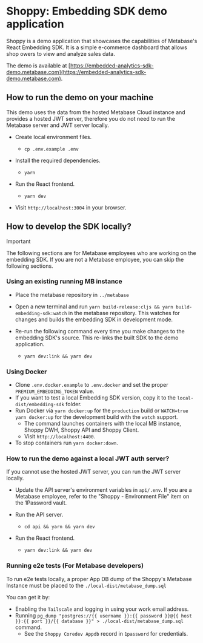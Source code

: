 # Shoppy: Embedding SDK demo application

Shoppy is a demo application that showcases the capabilities of Metabase's React Embedding SDK. It is a simple e-commerce dashboard that allows shop owers to view and analyze sales data.

The demo is available at [https://embedded-analytics-sdk-demo.metabase.com](https://embedded-analytics-sdk-demo.metabase.com).

## How to run the demo on your machine

This demo uses the data from the hosted Metabase Cloud instance and provides a hosted JWT server, therefore you do not need to run the Metabase server and JWT server locally.

- Create local environment files.

  - `cp .env.example .env`

- Install the required dependencies.

  - `yarn`

- Run the React frontend.

  - `yarn dev`

- Visit `http://localhost:3004` in your browser.

## How to develop the SDK locally?

> [!IMPORTANT]  
> The following sections are for Metabase employees who are working on the embedding SDK.
> If you are not a Metabase employee, you can skip the following sections.

### Using an existing running MB instance

- Place the metabase repository in `../metabase`

- Open a new terminal and run `yarn build-release:cljs && yarn build-embedding-sdk:watch` in the metabase repository. This watches for changes and builds the embedding SDK in development mode.

- Re-run the following command every time you make changes to the embedding SDK's source. This re-links the built SDK to the demo application.

  - `yarn dev:link && yarn dev`

### Using Docker

- Clone `.env.docker.example` to `.env.docker` and set the proper `PREMIUM_EMBEDDING_TOKEN` value.
- If you want to test a local Embedding SDK version, copy it to the `local-dist/embedding-sdk` folder.
- Run Docker via `yarn docker:up` for the `production` build or `WATCH=true yarn docker:up` for the development build with the `watch` support.
  - The command launches containers with the local MB instance, Shoppy DWH, Shoppy API and Shoppy Client.
  - Visit `http://localhost:4400`.
- To stop containers run `yarn docker:down`.

### How to run the demo against a local JWT auth server?

If you cannot use the hosted JWT server, you can run the JWT server locally.

- Update the API server's environment variables in `api/.env`. If you are a Metabase employee, refer to the "Shoppy - Environment File" item on the 1Password vault.

- Run the API server.

  - `cd api && yarn && yarn dev`

- Run the React frontend.

  - `yarn dev:link && yarn dev`

### Running e2e tests (For Metabase developers)

To run e2e tests locally, a proper App DB dump of the Shoppy's Metabase Instance must be placed to the `./local-dist/metabase_dump.sql`

You can get it by:
- Enabling the `Tailscale` and logging in using your work email address.
- Running `pg_dump "postgres://{{ username }}:{{ password }}@{{ host }}:{{ port }}/{{ database }}" > ./local-dist/metabase_dump.sql` command.
  - See the `Shoppy Coredev Appdb` record in `1password` for credentials.

